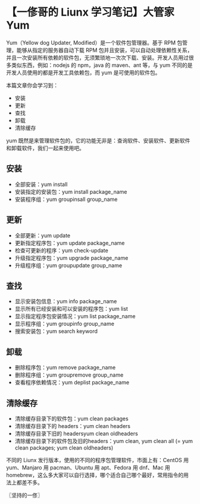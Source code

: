 # 【一俢哥的 Liunx 学习笔记】大管家 Yum
Yum（Yellow dog Updater, Modified）是一个软件包管理器。基于 RPM 包管理，能够从指定的服务器自动下载 RPM 包并且安装，可以自动处理依赖性关系，并且一次安装所有依赖的软件包，无须繁琐地一次次下载、安装。开发人员用过很多类似东西，例如：nodejs 的 npm，java 的 maven、ant 等，与 yum 不同的是开发人员使用的都是开发工具依赖包，而 yum 是可使用的软件包。

本篇文章你会学习到：
* 安装
* 更新
* 查找
* 卸载
* 清除缓存

yum 既然是来管理软件包的，它的功能无非是：查询软件、安装软件、更新软件和卸载软件，我们一起来使用吧。

## 安装

* 全部安装：yum install 
* 安装指定的安装包：yum install package_name
* 安装程序组：yum groupinsall group_name

## 更新

* 全部更新：yum update 
* 更新指定程序包：yum update package_name 
* 检查可更新的程序：yum check-update 
* 升级指定程序包：yum upgrade package_name 
* 升级程序组：yum groupupdate group_name

## 查找

* 显示安装包信息：yum info package_name 
* 显示所有已经安装和可以安装的程序包：yum list 
* 显示指定程序包安装情况：yum list package_name
* 显示程序组：yum groupinfo group_name
* 搜索安装包：yum search keyword

## 卸载

* 删除程序包：yum remove package_name
* 删除程序组：yum groupremove group_name
* 查看程序依赖情况：yum deplist package_name

## 清除缓存

* 清除缓存目录下的软件包：yum clean packages 
* 清除缓存目录下的 headers：yum clean headers
* 清除缓存目录下旧的 headersyum clean oldheaders
* 清除缓存目录下的软件包及旧的headers：yum clean, yum clean all (= yum clean packages; yum clean oldheaders) 

不同的 Liunx 发行版本，使用的不同的程序包管理软件，市面上有：CentOS 用 yum、Manjaro 用 pacman、Ubuntu 用 apt、Fedora 用 dnf、Mac 用 homebrew，这么多大家可以自行选择，哪个适合自己哪个最好，常用指令的用法上都差不多。

〖坚持的一俢〗